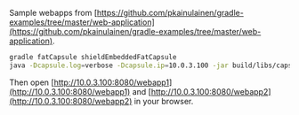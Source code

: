 Sample webapps from [https://github.com/pkainulainen/gradle-examples/tree/master/web-application](https://github.com/pkainulainen/gradle-examples/tree/master/web-application).

``` bash
gradle fatCapsule shieldEmbeddedFatCapsule
java -Dcapsule.log=verbose -Dcapsule.ip=10.0.3.100 -jar build/libs/capsule-wildfly-example-shield.jar -b=10.0.3.100
```
Then open [http://10.0.3.100:8080/webapp1](http://10.0.3.100:8080/webapp1) and [http://10.0.3.100:8080/webapp2](http://10.0.3.100:8080/webapp2) in your browser.
